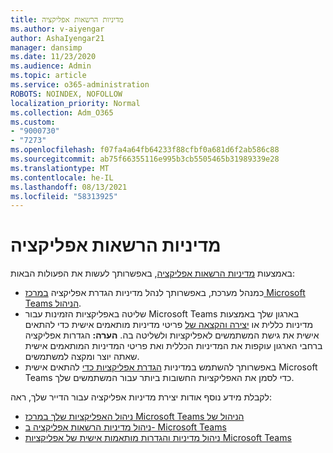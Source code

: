 ```yaml
---
title: מדיניות הרשאות אפליקציה
ms.author: v-aiyengar
author: AshaIyengar21
manager: dansimp
ms.date: 11/23/2020
ms.audience: Admin
ms.topic: article
ms.service: o365-administration
ROBOTS: NOINDEX, NOFOLLOW
localization_priority: Normal
ms.collection: Adm_O365
ms.custom:
- "9000730"
- "7273"
ms.openlocfilehash: f07fa4a64fb64233f88cfbf0a681d6f2ab586c88
ms.sourcegitcommit: ab75f66355116e995b3cb5505465b31989339e28
ms.translationtype: MT
ms.contentlocale: he-IL
ms.lasthandoff: 08/13/2021
ms.locfileid: "58313925"
---
```

# <a name="app-permission-policies"></a>מדיניות הרשאות אפליקציה

באמצעות [מדיניות הרשאות אפליקציה](https://docs.microsoft.com/microsoftteams/teams-app-permission-policies), באפשרותך לעשות את הפעולות הבאות:
- כמנהל מערכת, באפשרותך לנהל מדיניות הגדרת אפליקציה [במרכז Microsoft Teams הניהול](https://admin.teams.microsoft.com/policies/app-permission).
- שליטה באפליקציות הזמינות עבור Microsoft Teams בארגון שלך באמצעות מדיניות כללית או [יצירה והקצאה של](https://docs.microsoft.com/microsoftteams/teams-app-permission-policies#create-a-custom-app-permission-policy) פריטי מדיניות מותאמים אישית כדי להתאים אישית את גישת המשתמשים לאפליקציות ולשליטה בה. 
**הערה:** הגדרות אפליקציה ברחבי הארגון עוקפות את המדיניות הכללית ואת פריטי המדיניות המותאמים אישית שאתה יוצר ומקצה למשתמשים.
- באפשרותך להשתמש במדיניות [הגדרת אפליקציות כדי](https://docs.microsoft.com/microsoftteams/teams-app-setup-policies) להתאים אישית Microsoft Teams כדי לסמן את האפליקציות החשובות ביותר עבור המשתמשים שלך. 


לקבלת מידע נוסף אודות יצירת מדיניות אפליקציה עבור הדייר שלך, ראה:
- [ניהול האפליקציות שלך במרכז Microsoft Teams הניהול של](https://docs.microsoft.com/MicrosoftTeams/manage-apps)
- [ניהול מדיניות הרשאות אפליקציה ב- Microsoft Teams](https://docs.microsoft.com/microsoftteams/teams-app-permission-policies)
- [ניהול מדיניות והגדרות מותאמות אישית של אפליקציות Microsoft Teams](https://docs.microsoft.com/MicrosoftTeams/teams-custom-app-policies-and-settings)
